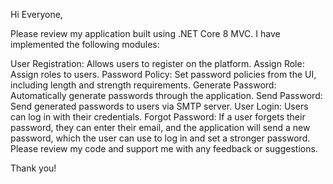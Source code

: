 Hi Everyone,

Please review my application built using .NET Core 8 MVC. I have implemented the following modules:

User Registration: Allows users to register on the platform.
Assign Role: Assign roles to users.
Password Policy: Set password policies from the UI, including length and strength requirements.
Generate Password: Automatically generate passwords through the application.
Send Password: Send generated passwords to users via SMTP server.
User Login: Users can log in with their credentials.
Forgot Password: If a user forgets their password, they can enter their email, and the application will send a new password, which the user can use to log in and set a stronger password.
Please review my code and support me with any feedback or suggestions.

Thank you!
